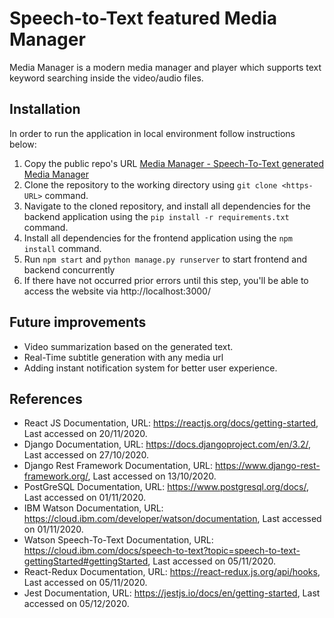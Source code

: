 # Speech-to-Text featured Media Manager
Media Manager is a modern media manager and player which supports
text keyword searching inside the video/audio files. 
## Installation

In order to run the application in local environment follow instructions below:

1. Copy the public repo's URL
   [Media Manager - Speech-To-Text generated Media Manager](https://github.com/AkshinK/media-manager.git)
2. Clone the repository to the working directory using
   `git clone <https-URL>` command.
3. Navigate to the cloned repository, and install all dependencies for the backend 
   application using the `pip install -r requirements.txt` command.
4. Install all dependencies for the frontend 
   application using the `npm install` command.
5. Run `npm start` and `python manage.py runserver` to start frontend and backend concurrently
6. If there have not occurred prior errors until this step, you'll be able to access the website
   via http://localhost:3000/

## Future improvements

- Video summarization based on the generated text.
- Real-Time subtitle generation with any media url
- Adding instant notification system for better user experience.

## References

- React JS Documentation,
  URL: https://reactjs.org/docs/getting-started, Last accessed on 20/11/2020.
- Django Documentation,
  URL: https://docs.djangoproject.com/en/3.2/, Last accessed on 27/10/2020.
- Django Rest Framework Documentation,
  URL: https://www.django-rest-framework.org/, Last accessed on 13/10/2020.
- PostGreSQL Documentation,
  URL: https://www.postgresql.org/docs/, Last accessed on 01/11/2020.
- IBM Watson Documentation,
  URL: https://cloud.ibm.com/developer/watson/documentation, Last accessed on 01/11/2020.
- Watson Speech-To-Text Documentation,
  URL: https://cloud.ibm.com/docs/speech-to-text?topic=speech-to-text-gettingStarted#gettingStarted, Last accessed on 05/11/2020.
- React-Redux Documentation,
  URL: https://react-redux.js.org/api/hooks, Last accessed on 05/11/2020.
- Jest Documentation,
  URL: https://jestjs.io/docs/en/getting-started, Last accessed on 05/12/2020.
